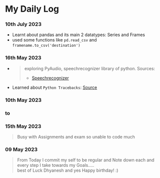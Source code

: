# My Daily Log

### 10th July 2023
- Learnt about pandas and its main 2 datatypes: Series and Frames
- used some functions like `pd.read_csv` and `framename.to_csv('destination')`


### 16th May 2023

- > exploring PyAudio, speechrecognizer library of python.
    > Sources:
    >
    > - [Speechrecognizer](https://pypi.org/project/SpeechRecognition/)
    >
- Learned about ``Python Tracebacks``: [Source](https://realpython.com/python-traceback/)

### 10th May 2023

### to

### 15th May 2023
>
> Busy with Assignments and exam so unable to code much

### 09 May 2023
>
> From Today I commit my self to be regular and Note down each and every step I take towards my Goals.....
<br>best of Luck Dhyanesh and yes Happy birthday! :)
